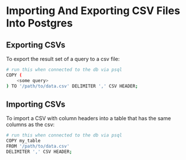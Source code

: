 
# Importing And Exporting CSV Files Into Postgres

## Exporting CSVs

To export the result set of a query to a csv file:

```sh
# run this when connected to the db via psql
COPY (
    <some query>
) TO '/path/to/data.csv' DELIMITER ',' CSV HEADER;
```

## Importing CSVs

To import a CSV with column headers into a table that has the same columns as the csv:

```sh
# run this when connected to the db via psql
COPY my_table
FROM '/path/to/data.csv'
DELIMITER ',' CSV HEADER;
```
